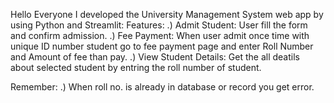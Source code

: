 Hello Everyone I developed the University Management System web app by using Python and Streamlit:
Features:
.) Admit Student: User fill the form and confirm admission.
.) Fee Payment: When user admit once time with unique ID number student go to fee payment page and enter Roll Number and Amount of fee than pay.
.) View Student Details: Get the all deatils about selected student by entring the roll number of student.

Remember:
.) When roll no. is already in database or record you get error.
